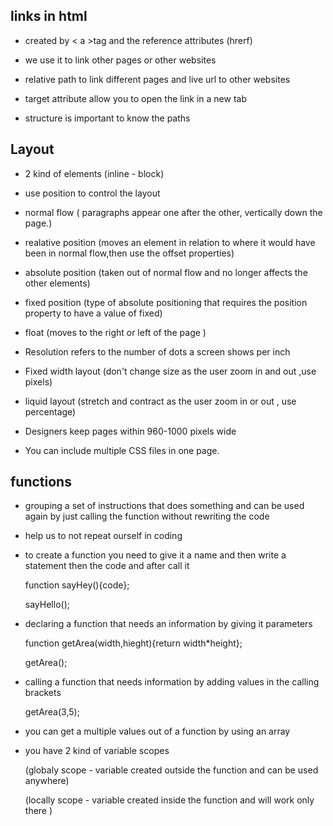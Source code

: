 ## links in html 

- created by < a >tag and the reference attributes (hrerf)

- we use it to link other pages or other websites

- relative path to link different pages and live url to other websites

- target attribute allow you to open the link in a new tab

- structure is important to know the paths



## Layout

- 2 kind of elements (inline - block)

- use position to control the layout

- normal flow ( paragraphs appear one after the other, vertically down the page.)

- realative position (moves an element in relation to where it would have been in normal flow,then use the offset properties)

- absolute position (taken out of normal flow and no longer affects the other elements)

- fixed position (type of absolute positioning that requires the position property to have a value of fixed)

- float (moves to the right or left of the page )

- Resolution refers to the number of dots a screen shows per inch 

- Fixed width layout (don't change size as the user zoom in and out ,use pixels)
 
- liquid layout (stretch and contract as the user zoom in or out , use percentage)

- Designers keep pages within 960-1000 pixels wide 

- You can include multiple CSS files in one page.


## functions 

- grouping a set of instructions that does something and can be used again by just calling the function without rewriting the code

- help us to not repeat ourself in coding 

- to create a function you need to give it a name and then write a statement then the code and after call it 

     function sayHey(){code};

     sayHello();

- declaring a function that needs an information by giving it parameters 

     function getArea(width,hieght){return width*height};

     getArea();

- calling a function that needs information by adding values in the calling brackets

   getArea(3,5);

- you can get a multiple values out of a function by using an array

- you have 2 kind of variable scopes 

    (globaly scope - variable created outside the function and can be used anywhere)

    (locally scope - variable created inside the function and will work only there )
